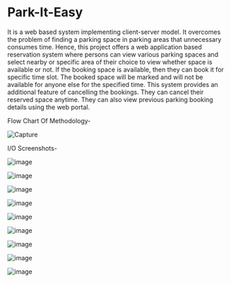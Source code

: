 # Park-It-Easy
It is a web based system implementing client-server model. It overcomes the problem of finding a parking space in parking areas that unnecessary consumes time. Hence, this project offers a web application based reservation system where persons can view various parking spaces and select nearby or specific area of their choice to view whether space is available or not. If the booking space is available, then they can book it for specific time slot. The booked space will be marked and will not be available for anyone else for the specified time. This system provides an additional feature of cancelling the bookings. They can cancel their reserved space anytime. They can also view previous parking booking details using the web portal.

Flow Chart Of Methodology-


![Capture](https://user-images.githubusercontent.com/46292428/133963208-9059b940-1e31-4b55-b106-d1c99c72c262.PNG)

I/O Screenshots-

![image](https://user-images.githubusercontent.com/46292428/133964013-19cdd9fa-60cf-4631-aca1-e0351060f7e9.png)

![image](https://user-images.githubusercontent.com/46292428/133964089-ab9ed973-f32d-4e62-b445-8244854904cb.png)

![image](https://user-images.githubusercontent.com/46292428/133964168-d46fa30b-1a82-4d86-821d-a2e58e280969.png)

![image](https://user-images.githubusercontent.com/46292428/133964252-ab6034c4-6ae8-4089-b0cf-05861df14d65.png)

![image](https://user-images.githubusercontent.com/46292428/133964315-2401e3eb-337b-43ce-a395-90f3a77cf0f3.png)

![image](https://user-images.githubusercontent.com/46292428/133964359-00a66190-d481-4773-8cb0-7da26f0a2698.png)

![image](https://user-images.githubusercontent.com/46292428/133964406-1c9f0180-6eac-4f65-888d-6d0b0c84f75c.png)

![image](https://user-images.githubusercontent.com/46292428/133964443-8b0e192e-6225-4020-8023-42985fc2dbe2.png)

![image](https://user-images.githubusercontent.com/46292428/133964542-c384f174-30c0-40b9-92ce-aaab8128394b.png)



